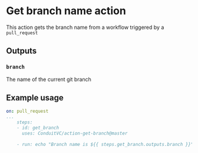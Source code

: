 # Get branch name action

This action gets the branch name from a workflow triggered by a `pull_request`

## Outputs

### `branch`

The name of the current git branch

## Example usage

```yaml
on: pull_request
...
    steps:
    - id: get_branch
      uses: ConduitVC/action-get-branch@master
    
    - run: echo "Branch name is ${{ steps.get_branch.outputs.branch }}"
```
